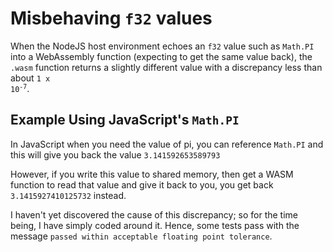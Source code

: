 # Misbehaving `f32` values

When the NodeJS host environment echoes an `f32` value such as `Math.PI` into a WebAssembly function (expecting to get the same value back), the `.wasm` function returns a slightly different value with a discrepancy less than about <code>1 x 10<sup>-7</sup></code>.

## Example Using JavaScript's `Math.PI`

In JavaScript when you need the value of pi, you can reference `Math.PI` and this will give you back the value `3.141592653589793`

However, if you write this value to shared memory, then get a WASM function to read that value and give it back to you, you get back `3.1415927410125732` instead.

I haven't yet discovered the cause of this discrepancy; so for the time being, I have simply coded around it.
Hence, some tests pass with the message `passed within acceptable floating point tolerance`.
